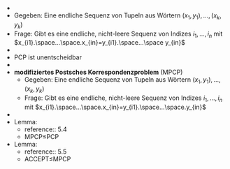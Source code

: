 -
- Gegeben: Eine endliche Sequenz von Tupeln aus Wörtern $\left(x_1,y_1\right),...,\left(x_{k},y_{k}\right)$
- Frage: Gibt es eine endliche, nicht-leere Sequenz von Indizes $i_1,...,i_{n}$ mit $x_{i1}.\space...\space.x_{in}=y_{i1}.\space...\space y_{in}$
-
- PCP ist unentscheidbar
-
- **modifiziertes Postsches Korrespondenzproblem** (MPCP)
	- Gegeben: Eine endliche Sequenz von Tupeln aus Wörtern $\left(x_1,y_1\right),...,\left(x_{k},y_{k}\right)$
	- Frage: Gibt es eine endliche, nicht-leere Sequenz von Indizes $i_1,...,i_{n}$ mit $x_{i1}.\space...\space.x_{in}=y_{i1}.\space...\space.y_{in}$
-
- Lemma:
	- reference:: 5.4
	- MPCP$\leq$PCP
- Lemma:
	- reference:: 5.5
	- ACCEPT$\leq$MPCP